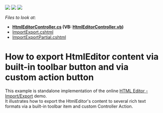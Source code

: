 <!-- default badges list -->
![](https://img.shields.io/endpoint?url=https://codecentral.devexpress.com/api/v1/VersionRange/128552207/14.1.3%2B)
[![](https://img.shields.io/badge/Open_in_DevExpress_Support_Center-FF7200?style=flat-square&logo=DevExpress&logoColor=white)](https://supportcenter.devexpress.com/ticket/details/E3584)
[![](https://img.shields.io/badge/📖_How_to_use_DevExpress_Examples-e9f6fc?style=flat-square)](https://docs.devexpress.com/GeneralInformation/403183)
<!-- default badges end -->
<!-- default file list -->
*Files to look at*:

* **[HtmlEditorController.cs](./CS/Controllers/HtmlEditorController.cs) (VB: [HtmlEditorController.vb](./VB/Controllers/HtmlEditorController.vb))**
* [ImportExport.cshtml](./CS/Views/HtmlEditor/ImportExport.cshtml)
* [ImportExportPartial.cshtml](./CS/Views/HtmlEditor/ImportExportPartial.cshtml)
<!-- default file list end -->
# How to export HtmlEditor content via built-in toolbar button and via custom action button


<p>This example is standalone implementation of the online <a href="http://demos.devexpress.com/MVC/HtmlEditor/ImportExport"><u>HTML Editor - Import/Export</u></a> demo.<br />
It illustrates how to export the HtmlEditor's content to several rich text formats via a built-in toolbar item and custom Controller Action.</p>

<br/>


